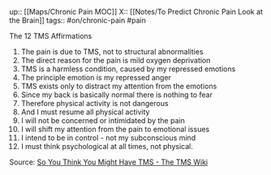up:: [[Maps/Chronic Pain MOC]]
X:: [[Notes/To Predict Chronic Pain Look at the Brain]]
tags:: #on/chronic-pain #pain


The 12 TMS Affirmations

1.  The pain is due to TMS, not to structural abnormalities
2.  The direct reason for the pain is mild oxygen deprivation
3.  TMS is a harmless condition, caused by my repressed emotions
4.  The principle emotion is my repressed anger
5.  TMS exists only to distract my attention from the emotions
6.  Since my back is basically normal there is nothing to fear
7.  Therefore physical activity is not dangerous
8.  And I must resume all physical activity
9.  I will not be concerned or intimidated by the pain
10.  I will shift my attention from the pain to emotional issues
11.  I intend to be in control - not my subconscious mind
12.  I must think psychological at all times, not physical.

Source: [So You Think You Might Have TMS - The TMS Wiki](https://www.tmswiki.org/ppd/So_You_Think_You_Might_Have_TMS)